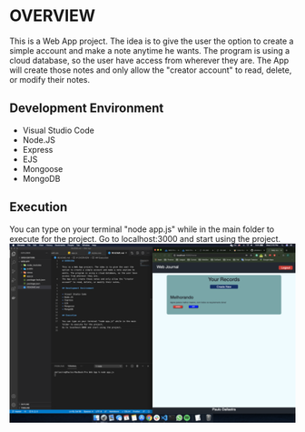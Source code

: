 # OVERVIEW

This is a Web App project. The idea is to give the user the option to create a simple account and make a note anytime he wants. The program is using a cloud database, so the user have access from wherever they are.
The App will create those notes and only allow the "creator account" to read, delete, or modify their notes.

## Development Environment

* Visual Studio Code
* Node.JS
* Express
* EJS
* Mongoose
* MongoDB

## Execution

You can type on your terminal "node app.js" while in the main folder to execute for the project.
Go to localhost:3000 and start using the project.
![Main Page](screenshot.png)
